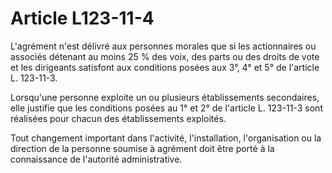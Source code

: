 # Article L123-11-4

L'agrément n'est délivré aux personnes morales que si les actionnaires ou associés détenant au moins 25 % des voix, des parts ou des droits de vote et les dirigeants satisfont aux conditions posées aux 3°, 4° et 5° de l'article L. 123-11-3.

Lorsqu'une personne exploite un ou plusieurs établissements secondaires, elle justifie que les conditions posées au 1° et 2° de l'article L. 123-11-3 sont réalisées pour chacun des établissements exploités.

Tout changement important dans l'activité, l'installation, l'organisation ou la direction de la personne soumise à agrément doit être porté à la connaissance de l'autorité administrative.
